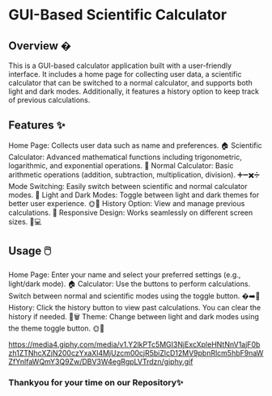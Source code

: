# GUI-Based Scientific Calculator

## Overview �
This is a GUI-based calculator application built with a user-friendly interface. It includes a home page for collecting user data, a scientific calculator that can be switched to a normal calculator, and supports both light and dark modes. Additionally, it features a history option to keep track of previous calculations.

## Features ✨

Home Page: Collects user data such as name and preferences. 🏠
Scientific Calculator: Advanced mathematical functions including trigonometric, logarithmic, and exponential operations. 🧮
Normal Calculator: Basic arithmetic operations (addition, subtraction, multiplication, division). ➕➖✖️➗
Mode Switching: Easily switch between scientific and normal calculator modes. 🔄
Light and Dark Modes: Toggle between light and dark themes for better user experience. 🌞🌙
History Option: View and manage previous calculations. 📜
Responsive Design: Works seamlessly on different screen sizes. 📱💻

## Usage 🖱️

Home Page: Enter your name and select your preferred settings (e.g., light/dark mode). 🏠
Calculator: Use the buttons to perform calculations. Switch between normal and scientific modes using the toggle button. �➡️🧮
History: Click the history button to view past calculations. You can clear the history if needed. 📜🗑️
Theme: Change between light and dark modes using the theme toggle button. 🌞🌙

https://media4.giphy.com/media/v1.Y2lkPTc5MGI3NjExcXpleHNtNnV1ajF0bzh1ZTNhcXZjN200czYxaXl4MjUzcm00cjR5biZlcD12MV9pbnRlcm5hbF9naWZfYnlfaWQmY3Q9Zw/DBV3W4egRgpLVTrdzn/giphy.gif

### Thankyou for your time on our Repository✨
